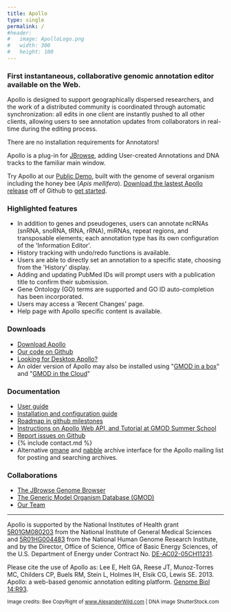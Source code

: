 ```yaml
---
title: Apollo
type: single
permalink: /
#header:
#   image: ApolloLogo.png
#   width: 300
#   height: 100
---
```


<!--{% include base_path %}-->


<!-- <img src="../images/ApolloLogo_100x36.png">  -->

### First instantaneous, collaborative genomic annotation editor available on the Web. 

Apollo is designed to support geographically dispersed researchers, and the work of a distributed community is coordinated through automatic synchronization: all edits in one client are instantly pushed to all other clients, allowing users to see annotation updates from collaborators in real-time during the editing process.

There are no installation requirements for Annotators!

Apollo is a plug-in for [JBrowse](http://jbrowse.org), adding User-created Annotations and DNA tracks to the familiar main window.

Try Apollo at our [Public Demo](demo), built with the genome of several organism including the honey bee (<i>Apis mellifera</i>).  [Download the lastest Apollo release](https://github.com/GMOD/Apollo/releases/latest) off of Github to [get started](http://genomearchitect.readthedocs.io/en/stable/).

### Highlighted features

* In addition to genes and pseudogenes, users can annotate ncRNAs (snRNA, snoRNA, tRNA, rRNA), miRNAs, repeat regions, and transposable elements; each annotation type has its own configuration of the 'Information Editor'.
* History tracking with undo/redo functions is available.
* Users are able to directly set an annotation to a specific state, choosing from the 'History' display.
* Adding and updating PubMed IDs will prompt users with a publication title to confirm their submission.
* Gene Ontology (GO) terms are supported and GO ID auto-completion has been incorporated.
* Users may access a 'Recent Changes' page.
* Help page with Apollo specific content is available.

### Downloads

* [Download Apollo](https://github.com/GMOD/Apollo/releases/latest)
* [Our code on Github](https://github.com/GMOD/Apollo)
* [Looking for Desktop Apollo?](https://genomearchitect.github.io/older-apollo/)
* An older version of Apollo may also be installed using "[GMOD in a box](http://gmod.org/wiki/Box)" and "[GMOD in the Cloud](http://gmod.org/wiki/Cloud)"


### Documentation

* [User guide](users-guide)
* [Installation and configuration guide](http://genomearchitect.readthedocs.org/en/latest/)
* [Roadmap in github milestones](https://github.com/GMOD/Apollo/milestones)
* [Instructions on Apollo Web API, and Tutorial at GMOD Summer School](documentation)
* [Report issues on Github](https://github.com/GMOD/Apollo/issues)
* {% include contact.md %}
* Alternative [gmane](http://blog.gmane.org/gmane.science.biology.gmod.apollo) and [nabble](http://gmod.827538.n3.nabble.com/Apollo-f815553.html) archive interface for the Apollo mailing list for posting and searching archives.

### Collaborations
* [The JBrowse Genome Browser](http://jbrowse.org)
* [The Generic Model Organism Database (GMOD)](http://gmod.org)
* [Our Team](about-us)


---

Apollo is supported by the National Institutes of Health grant [5R01GM080203](http://projectreporter.nih.gov/project_info_description.cfm?aid=8261316&icde=0)
 from the National Institute of General Medical Sciences and [5R01HG004483](http://projectreporter.nih.gov/project_info_description.cfm?aid=7681268&icde=0) 
 from the National Human Genome Research Institute, and by the Director, Office of Science, Office of Basic Energy Sciences,
  of the U.S. Department of Energy under Contract No. [DE-AC02-05CH11231](http://www.ucop.edu/laboratory-management/contracts/lbnl/index.html).

Please cite the use of Apollo as: Lee E, Helt GA, Reese JT, Munoz-Torres MC, Childers CP, Buels RM, Stein L, Holmes IH, Elsik CG, Lewis SE. 2013. Apollo: a web-based genomic annotation editing platform. [Genome Biol 14:R93](http://genomebiology.com/2013/14/8/R93/abstract).

<small>Image credits: Bee CopyRight of www.AlexanderWild.com | DNA image ShutterStock.com</small>

